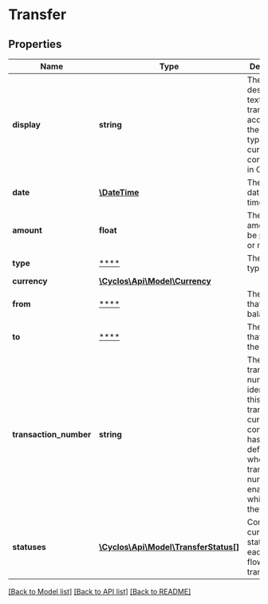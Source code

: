 # Transfer

## Properties
Name | Type | Description | Notes
------------ | ------------- | ------------- | -------------
**display** | **string** | The descriptive text for this transfer, according to the transfer type and currency configuration in Cyclos | [optional] 
**date** | [**\DateTime**](\DateTime.md) | The transfer date and time | [optional] 
**amount** | **float** | The transfer amount. May be positive or negative. | [optional] 
**type** | [****](.md) | The transfer type | [optional] 
**currency** | [**\Cyclos\Api\Model\Currency**](Currency.md) |  | [optional] 
**from** | [****](.md) | The account that sent the balance | [optional] 
**to** | [****](.md) | The account that received the balance | [optional] 
**transaction_number** | **string** | The transaction number identifying this balance transfer. The currency configuration has the definition on whether transaction numbers are enabled and which format they have. | [optional] 
**statuses** | [**\Cyclos\Api\Model\TransferStatus[]**](TransferStatus.md) | Contains the current status for each status flow this transfer has | [optional] 

[[Back to Model list]](../../README.md#documentation-for-models) [[Back to API list]](../../README.md#documentation-for-api-endpoints) [[Back to README]](../../README.md)

